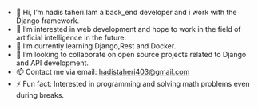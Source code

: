 - 👋 Hi, I’m hadis taheri.Iam a back_end developer and i work with the Django framework.
- 👀 I’m interested in web development and hope to work in the field of artificial intelligence in the future.
- 🌱 I’m currently learning Django,Rest and Docker.
- 💞️ I’m looking to collaborate on open source projects related to Django and API development.
- 📫 Contact me via email: hadistaheri403@gmail.com
- ⚡ Fun fact: Interested in programming and solving math problems even during breaks.

<!---
hadis20054/hadis20054 is a ✨ special ✨ repository because its `README.md` (this file) appears on your GitHub profile.
You can click the Preview link to take a look at your changes.
--->
